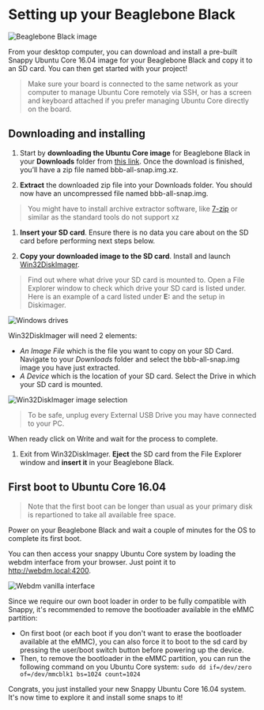 # Setting up your Beaglebone Black

![Beaglebone Black image](https://raw.githubusercontent.com/ubuntu-core/snappy-dev-website/master/src/img/devices/beaglebone.png "Beaglebone Black image")

From your desktop computer, you can download and install a pre-built Snappy Ubuntu Core 16.04 image for your Beaglebone Black and copy it to an SD card. You can then get started with your project!

> Make sure your board is connected to the same network as your computer to manage Ubuntu Core remotely via SSH, or has a screen and keyboard attached if you prefer managing Ubuntu Core directly on the board.

## Downloading and installing

1. Start by **downloading the Ubuntu Core image** for Beaglebone Black in your **Downloads** folder from [this link](http://people.canonical.com/~mvo/all-snaps/bbb-all-snap.img.xz).
Once the download is finished, you’ll have a zip file named bbb-all-snap.img.xz.

1. **Extract** the downloaded zip file into your Downloads folder. You should now have an uncompressed file named bbb-all-snap.img.
> You might have to install archive extractor software, like [7-zip](http://www.7-zip.org/) or similar as the standard tools do not support xz

1. **Insert your SD card**. Ensure there is no data you care about on the SD card before performing next steps below.

1. **Copy your downloaded image to the SD card**. Install and launch [Win32DiskImager](http://sourceforge.net/projects/win32diskimager/files/latest/download).
 > Find out where what drive your SD card is mounted to. Open a File Explorer window to check which drive your SD card is listed under.  Here is an example of a card listed under **E:** and the setup in Diskimager.

 ![Windows drives](https://raw.githubusercontent.com/ubuntu-core/snappy-dev-website/master/src/img/setup/windows-drives.png)

  Win32DiskImager will need 2 elements:
   * *An Image File* which is the file you want to copy on your SD Card. Navigate to your *Downloads* folder and select the bbb-all-snap.img image you have just extracted.
   * *A Device* which is the location of your SD card. Select the Drive in which your SD card is mounted.

   ![Win32DiskImager image selection](https://raw.githubusercontent.com/ubuntu-core/snappy-dev-website/master/src/img/setup/windows-diskimager-setup.png)

  > To be safe, unplug every External USB Drive you may have connected to your PC.

  When ready click on Write and wait for the process to complete.

1. Exit from Win32DiskImager. **Eject** the SD card from the File Explorer window and **insert it** in your Beaglebone Black.

## First boot to Ubuntu Core 16.04

> Note that the first boot can be longer than usual as your primary disk is repartioned to take all available free space.

Power on your Beaglebone Black and wait a couple of minutes for the OS to complete its first boot.

You can then access your snappy Ubuntu Core system by loading the webdm interface from your browser. Just point it to
http://webdm.local:4200.

![Webdm vanilla interface](https://raw.githubusercontent.com/ubuntu-core/snappy-dev-website/master/src/img/setup/webdm.png)

Since we require our own boot loader in order to be fully compatible with Snappy, it's recommended to remove the bootloader available in the eMMC partition:
* On first boot (or each boot if you don't want to erase the bootloader available at the eMMC), you can also force it to boot to the sd card by pressing the user/boot switch button before powering up the device.
* Then, to remove the bootloader in the eMMC partition, you can run the following command on you Ubuntu Core system: `sudo dd if=/dev/zero of=/dev/mmcblk1 bs=1024 count=1024`


Congrats, you just installed your new Snappy Ubuntu Core 16.04 system. It's now time to explore it and
install some snaps to it!

